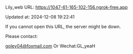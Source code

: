 Lily_web URL: https://1047-61-165-102-156.ngrok-free.app

Updated at: 2024-12-08 19:22:41

If you cannot open this URL, the server might be down.

Please contact: 

goley04@foxmail.com Or Wechat:GL_yeaH